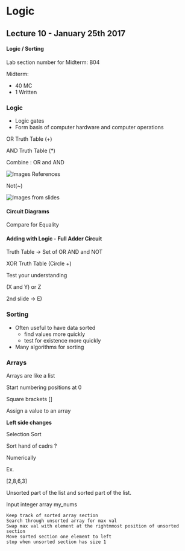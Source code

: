 # Logic 

## Lecture 10 - January 25th 2017

#### Logic / Sorting

Lab section number for Midterm: B04

Midterm:

* 40 MC
* 1 Written


### Logic

* Logic gates
* Form basis of computer hardware and computer operations


OR Truth Table (+)

AND Truth Table (*)

Combine : OR and AND


![Images References]()


Not(~)


![Images from slides]()

#### Circuit Diagrams

Compare for Equality

#### Adding with Logic - Full Adder Circuit

Truth Table -> Set of OR AND and NOT

XOR Truth Table (Circle +)

Test your understanding

(X and Y) or Z


2nd slide -> E)


### Sorting

* Often useful to have data sorted 
    * find values more quickly
    * test for existence more quickly
* Many algorithms for sorting

### Arrays

Arrays are like a list

Start numbering positions at 0

Square brackets []

Assign a value to an array

**Left side changes**

Selection Sort

Sort hand of cadrs ?

Numerically


Ex. 

[2,8,6,3]

Unsorted part of the list and sorted part of the list.



Input integer array my_nums

    Keep track of sorted array section 
    Search through unsorted array for max val
    Swap max val with element at the rightmmost position of unsorted section
    Move sorted section one element to left
    stop when unsorted section has size 1
